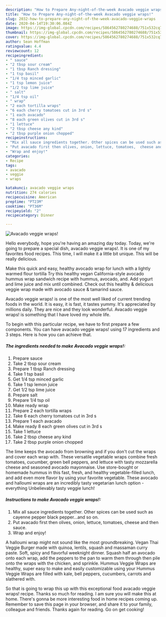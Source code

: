 ```yaml
---
description: "How to Prepare Any-night-of-the-week Avacado veggie wraps!"
title: "How to Prepare Any-night-of-the-week Avacado veggie wraps!"
slug: 2032-how-to-prepare-any-night-of-the-week-avacado-veggie-wraps
date: 2020-04-14T19:30:06.084Z
image: https://img-global.cpcdn.com/recipes/5864562780274688/751x532cq70/avacado-veggie-wraps-recipe-main-photo.jpg
thumbnail: https://img-global.cpcdn.com/recipes/5864562780274688/751x532cq70/avacado-veggie-wraps-recipe-main-photo.jpg
cover: https://img-global.cpcdn.com/recipes/5864562780274688/751x532cq70/avacado-veggie-wraps-recipe-main-photo.jpg
author: Sean Hoffman
ratingvalue: 4.4
reviewcount: 12
recipeingredient:
- " sauce"
- "2 tbsp sour cream"
- "1 tbsp Ranch dressing"
- "1 tsp basil"
- "1/4 tsp minced garlic"
- "1 tsp lemon juice"
- "1/2 tsp lime juice"
- " salt"
- "1/4 tsp oil"
- " wrap"
- "2 each tortilla wraps"
- "6 each cherry tomatoes cut in 3rd s"
- "1 each avacado"
- "8 each green olives cut in 3rd s"
- "1 lettuce"
- "2 tbsp cheese any kind"
- "2 tbsp purple onion chopped"
recipeinstructions:
- "Mix all sauce ingredients together. Other spices can be used such as cayenne pepper black pepper...and so on."
- "Put avacado first then olives, onion, lettuce, tomatoes,  cheese and then sauce."
- "Wrap and enjoy!"
categories:
- Recipe
tags:
- avacado
- veggie
- wraps

katakunci: avacado veggie wraps 
nutrition: 274 calories
recipecuisine: American
preptime: "PT23M"
cooktime: "PT36M"
recipeyield: "2"
recipecategory: Dinner

---
```



![Avacado veggie wraps!](https://img-global.cpcdn.com/recipes/5864562780274688/751x532cq70/avacado-veggie-wraps-recipe-main-photo.jpg)

Hello everybody, hope you're having an amazing day today. Today, we're going to prepare a special dish, avacado veggie wraps!. It is one of my favorites food recipes. This time, I will make it a little bit unique. This will be really delicious.

Make this quick and easy, healthy avocado wrap for lunch with a lightly warmed flour tortilla Try this healthy vegan California-style avocado hummus wrap sandwich recipe with hummus, avocado, and. Add yogurt and lime juice and mix until combined. Check out this healthy &amp; delicious veggie wrap made with avocado sauce &amp; tamarind sauce.

Avacado veggie wraps! is one of the most well liked of current trending foods in the world. It is easy, it is fast, it tastes yummy. It's appreciated by millions daily. They are nice and they look wonderful. Avacado veggie wraps! is something that I have loved my whole life.


To begin with this particular recipe, we have to first prepare a few components. You can have avacado veggie wraps! using 17 ingredients and 3 steps. Here is how you can achieve that.

<!--inarticleads1-->

##### The ingredients needed to make Avacado veggie wraps!:

1. Prepare  sauce
1. Take 2 tbsp sour cream
1. Prepare 1 tbsp Ranch dressing
1. Take 1 tsp basil
1. Get 1/4 tsp minced garlic
1. Take 1 tsp lemon juice
1. Get 1/2 tsp lime juice
1. Prepare  salt
1. Prepare 1/4 tsp oil
1. Make ready  wrap
1. Prepare 2 each tortilla wraps
1. Take 6 each cherry tomatoes cut in 3rd s
1. Prepare 1 each avacado
1. Make ready 8 each green olives cut in 3rd s
1. Take 1 lettuce
1. Take 2 tbsp cheese any kind
1. Take 2 tbsp purple onion chopped


The lime keeps the avocado from browning and if you don&#39;t cut the wraps and cover each wrap with. These versatile vegetable wraps combine fresh tomatoes, cucumber, green bell peppers, and lettuce with tasty mozzarella cheese and seasoned avocado mayonnaise. Use store-bought or homemade hummus in this fast, fresh, and healthy vegetable-filled lunch, and add even more flavor by using your favorite vegetable. These avocado and halloumi wraps are an incredibly tasty vegetarian lunch option - everything Unbelievably tasty veggie lunch! 

<!--inarticleads2-->

##### Instructions to make Avacado veggie wraps!:

1. Mix all sauce ingredients together. Other spices can be used such as cayenne pepper black pepper...and so on.
1. Put avacado first then olives, onion, lettuce, tomatoes,  cheese and then sauce.
1. Wrap and enjoy!


A halloumi wrap might not sound like the most groundbreaking. Vegan Thai Veggie Burger made with quinoa, lentils, squash and massaman curry paste. Soft, spicy and flavorful weeknight dinner. Squash half an avocado onto each wrap, add the peppers to the pan to warm them through then pile onto the wraps with the chicken, and sprinkle. Hummus Veggie Wraps are healthy, super easy to make and easily customizable using your Hummus Veggie Wraps are filled with kale, bell peppers, cucumbers, carrots and slathered with. 

So that is going to wrap this up with this exceptional food avacado veggie wraps! recipe. Thanks so much for reading. I am sure you will make this at home. There's gonna be more interesting food in home recipes coming up. Remember to save this page in your browser, and share it to your family, colleague and friends. Thanks again for reading. Go on get cooking!
